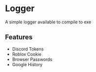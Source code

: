 # Logger
A simple logger available to compile to exe


## Features
* Discord Tokens
* Roblox Cookie 
* Browser Passwords
* Google History 

